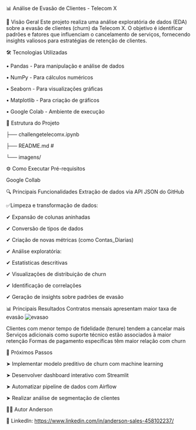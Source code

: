 📊 Análise de Evasão de Clientes - Telecom X

📌 Visão Geral
Este projeto realiza uma análise exploratória de dados (EDA) sobre a evasão de clientes (churn) da Telecom X. O objetivo é identificar padrões e fatores que influenciam o cancelamento de serviços, fornecendo insights valiosos para estratégias de retenção de clientes.

🛠️ Tecnologias Utilizadas

• Pandas - Para manipulação e análise de dados

• NumPy - Para cálculos numéricos

• Seaborn - Para visualizações gráficas

• Matplotlib - Para criação de gráficos

• Google Colab - Ambiente de execução

📂 Estrutura do Projeto

├── challengetelecomx.ipynb

├── README.md #

└── imagens/ 

⚙️ Como Executar
Pré-requisitos

Google Collab

🔍 Principais Funcionalidades
Extração de dados via API JSON do GitHub

✅Limpeza e transformação de dados:

✔ Expansão de colunas aninhadas

✔ Conversão de tipos de dados

✔ Criação de novas métricas (como Contas_Diarias)

✔ Análise exploratória:

✔ Estatísticas descritivas

✔ Visualizações de distribuição de churn

✔ Identificação de correlações

✔ Geração de insights sobre padrões de evasão

📊 Principais Resultados
Contratos mensais apresentam maior taxa de evasão
![evasao](https://github.com/user-attachments/assets/d928dc87-37fd-458e-b685-f3634d0f0898)

Clientes com menor tempo de fidelidade (tenure) tendem a cancelar mais
Serviços adicionais como suporte técnico estão associados à maior retenção
Formas de pagamento específicas têm maior relação com churn

🚀 Próximos Passos

➤ Implementar modelo preditivo de churn com machine learning

➤ Desenvolver dashboard interativo com Streamlit

➤ Automatizar pipeline de dados com Airflow

➤ Realizar análise de segmentação de clientes

👨‍💻 Autor
Anderson

🔗 LinkedIn: https://www.linkedin.com/in/anderson-sales-458102237/
